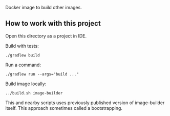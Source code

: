 Docker image to build other images.

## How to work with this project

Open this directory as a project in IDE.

Build with tests:

```shell
./gradlew build
```

Run a command:

```shell
./gradlew run --args="build ..."
```

Build image locally:

```shell
../build.sh image-builder
```

This and nearby scripts uses previously published version of image-builder itself.
This approach sometimes called a bootstrapping.
